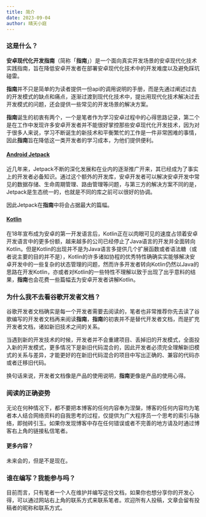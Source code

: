 ```yaml
---
title: 简介
date: 2023-09-04
author: 晴天小庭
---
```


### 这是什么？

**安卓现代化开发指南**（简称「**指南**」）是一个面向真实开发场景的安卓现代化技术实践指南，旨在降低安卓开发者在部署安卓现代化技术中的开发难度以及避免踩坑碰雷。

**指南**并不只是简单的为读者提供一份api的调用说明的手册，而是先通过阐述过去的开发模式的缺点和痛点，逐渐过渡到现代化技术中，提出用现代化技术解决过去开发模式的问题，还会提供一些常见的开发场景的解决方案。

**指南**诞生的初衷有两个，一个是笔者作为学习安卓过程中的心得思路记录，第二个是在工作中发现许多安卓开发者并不能很好掌控那些安卓现代化开发技术，因为对于很多人来说，学习不断诞生的新技术和平衡繁忙的工作是一件非常困难的事情，因此**指南**旨在降低这一类开发者的学习成本，为他们提供便利。

#### [Android Jetpack](https://developer.android.com/jetpack?hl=zh-cn)

近几年来，Jetpack不断的深化发展和在业内的逐渐推广开来，其已经成为了事实上的开发者必备知识。通过这个额外的开发库，安卓开发者可以解决安卓开发中常见的数据存储、生命周期管理、路由管理等问题，与第三方的解决方案不同的是，Jetpack是生态统一的，也就是不同的库之前可以很好的协调。

因此Jetpack在**指南**中将会占据最大的篇幅。

#### [Kotlin](https://kotlinlang.org/)

在18年宣布成为安卓的第一开发语言后，Kotlin正在以肉眼可见的速度占领着安卓开发语言中的更多份额，越来越多的公司已经停止了Java语言的开发并全面转向Kotlin。但是Kotlin的出现并不是为Java语言多提供几个扩展函数或者语法糖（或者说主要的目的并不是），Kotlin的许多诸如协程的优秀特性确确实实能够解决安卓开发中的一些复杂的状态管理的问题，然而许多开发者转向Kotlin仍然以Java的思路在开发Kotlin，亦或者对Kotlin的一些特性不理解以致于出现了出乎意料的结果，**指南**也会花费一些篇幅去为安卓开发者讲解Kotlin。

### 为什么我不去看谷歌开发者文档？

谷歌开发者文档确实是每一个开发者需要去阅读的，笔者也非常推荐你先去读了谷歌编写的开发者文档再来阅读**指南**，**指南**的初衷并不是替代开发者文档，而是扩充开发者文档，诸如新旧技术之间的关系。

当遇到新的开发技术的时候，开发者并不会重建项目、丢掉旧的开发模式，全面投入新的开发模式，更多情况下是新旧代码混合的，因此开发者必须完全理解新旧模式的关系与差异，才能更好的在新旧代码混合的项目中写出正确的、兼容的代码亦或者迁移旧代码。

换句话来说，开发者文档像是产品的使用说明，**指南**更像是产品的使用心得。

### 阅读的正确姿势

无论在何种情况下，都不要把本博客的任何内容奉为涅槃，博客的任何内容均为笔者本人结合网络资料的自我思考的过程，仅提供为广大程序员一个思考的索引与脉络，即抛砖引玉。如果你发现博客中存在任何错误或者不完善的地方请及时通过博客右上角的链接私信笔者。

#### 更多内容？

未来会的，但是不是现在。

### 谁在编写？我能参与吗？

目前而言，只有笔者一个人在维护并编写这份文档，如果你也想分享你的开发心得，可以通过网站右上角的联系方式来联系笔者。欢迎所有人投稿，文章会留有投稿者的昵称和联系方式。
